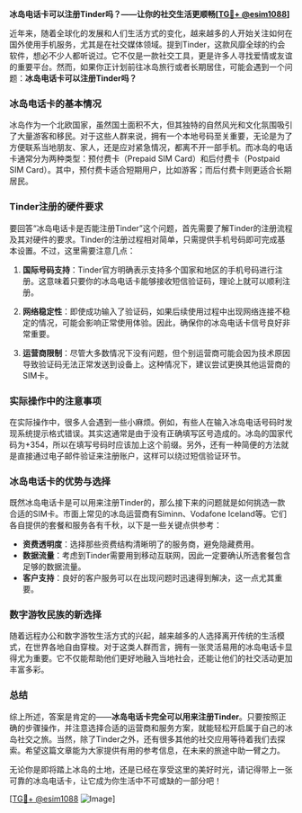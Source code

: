 **冰岛电话卡可以注册Tinder吗？——让你的社交生活更顺畅[[TG💪+ @esim1088](https://t.me/s/esim1088)]**

近年来，随着全球化的发展和人们生活方式的变化，越来越多的人开始关注如何在国外使用手机服务，尤其是在社交媒体领域。提到Tinder，这款风靡全球的约会软件，想必不少人都听说过。它不仅是一款社交工具，更是许多人寻找爱情或友谊的重要平台。然而，如果你正计划前往冰岛旅行或者长期居住，可能会遇到一个问题：**冰岛电话卡可以注册Tinder吗？**

### 冰岛电话卡的基本情况

冰岛作为一个北欧国家，虽然国土面积不大，但其独特的自然风光和文化氛围吸引了大量游客和移民。对于这些人群来说，拥有一个本地号码至关重要，无论是为了方便联系当地朋友、家人，还是应对紧急情况，都离不开一部手机。而冰岛的电话卡通常分为两种类型：预付费卡（Prepaid SIM Card）和后付费卡（Postpaid SIM Card）。其中，预付费卡适合短期用户，比如游客；而后付费卡则更适合长期居民。

### Tinder注册的硬件要求

要回答“冰岛电话卡是否能注册Tinder”这个问题，首先需要了解Tinder的注册流程及其对硬件的要求。Tinder的注册过程相对简单，只需提供手机号码即可完成基本设置。不过，这里需要注意几点：

1. **国际号码支持**：Tinder官方明确表示支持多个国家和地区的手机号码进行注册。这意味着只要你的冰岛电话卡能够接收短信验证码，理论上就可以顺利注册。
   
2. **网络稳定性**：即使成功输入了验证码，如果后续使用过程中出现网络连接不稳定的情况，可能会影响正常使用体验。因此，确保你的冰岛电话卡信号良好非常重要。

3. **运营商限制**：尽管大多数情况下没有问题，但个别运营商可能会因为技术原因导致验证码无法正常发送到设备上。这种情况下，建议尝试更换其他运营商的SIM卡。

### 实际操作中的注意事项

在实际操作中，很多人会遇到一些小麻烦。例如，有些人在输入冰岛电话号码时发现系统提示格式错误。其实这通常是由于没有正确填写区号造成的。冰岛的国家代码为+354，所以在填写号码时应该加上这个前缀。另外，还有一种简便的方法就是直接通过电子邮件验证来注册账户，这样可以绕过短信验证环节。

### 冰岛电话卡的优势与选择

既然冰岛电话卡是可以用来注册Tinder的，那么接下来的问题就是如何挑选一款合适的SIM卡。市面上常见的冰岛运营商有Siminn、Vodafone Iceland等。它们各自提供的套餐和服务各有千秋，以下是一些关键点供参考：

- **资费透明度**：选择那些资费结构清晰明了的服务商，避免隐藏费用。
- **数据流量**：考虑到Tinder需要用到移动互联网，因此一定要确认所选套餐包含足够的数据流量。
- **客户支持**：良好的客户服务可以在出现问题时迅速得到解决，这一点尤其重要。

### 数字游牧民族的新选择

随着远程办公和数字游牧生活方式的兴起，越来越多的人选择离开传统的生活模式，在世界各地自由穿梭。对于这类人群而言，拥有一张灵活易用的冰岛电话卡显得尤为重要。它不仅能帮助他们更好地融入当地社会，还能让他们的社交活动更加丰富多彩。

### 总结

综上所述，答案是肯定的——**冰岛电话卡完全可以用来注册Tinder**。只要按照正确的步骤操作，并注意选择合适的运营商和服务方案，就能轻松开启属于自己的冰岛社交之旅。当然，除了Tinder之外，还有很多其他的社交应用等待着我们去探索。希望这篇文章能为大家提供有用的参考信息，在未来的旅途中助一臂之力。

无论你是即将踏上冰岛的土地，还是已经在享受这里的美好时光，请记得带上一张可靠的冰岛电话卡，让它成为你生活中不可或缺的一部分吧！

[[TG💪+ @esim1088](https://t.me/s/esim1088) ![Image](https://i.postimg.cc/4NQfJmqS/Snipaste-2025-05-13-00-14-12.png)]